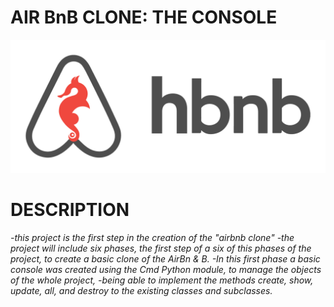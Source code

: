 # AIR BnB CLONE: THE CONSOLE
![logo de mi proyecto](images/hbnb_logo.png)

# DESCRIPTION

*-this project is the first step in the creation of the "airbnb clone"
-the project will include six phases, the first step of a six of this
phases of the project, to create a basic clone of the AirBn & B.
-In this first phase a basic console was created using the Cmd Python module,
to manage the objects of the whole project,
-being able to implement the methods create, show, update, all,
and destroy to the existing classes and subclasses.*

